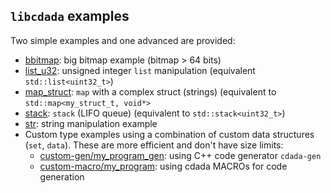 `libcdada` examples
-------------------

Two simple examples and one advanced are provided:

* [bbitmap](https://github.com/msune/libcdada/tree/master/examples/bbitmap.c): big bitmap example (bitmap > 64 bits)
* [list_u32](https://github.com/msune/libcdada/tree/master/examples/list_u32.c): unsigned integer `list` manipulation (equivalent `std::list<uint32_t>`)
* [map_struct](https://github.com/msune/libcdada/tree/master/examples/map_struct.c): `map` with a complex struct (strings) (equivalent to `std::map<my_struct_t, void*>`
* [stack](https://github.com/msune/libcdada/tree/master/examples/stack_u32.c): `stack` (LIFO queue) (equivalent to `std::stack<uint32_t>`)
* [str](https://github.com/msune/libcdada/tree/master/examples/str.c): string manipulation example
* Custom type examples using a combination of custom data structures (`set`, `data`). These are more efficient and don't have size limits:
   * [custom-gen/my_program_gen](https://github.com/msune/libcdada/tree/master/examples/custom-gen/): using C++ code generator `cdada-gen`
   * [custom-macro/my_program](https://github.com/msune/libcdada/tree/master/examples/custom-macro/): using cdada MACROs for code generation
